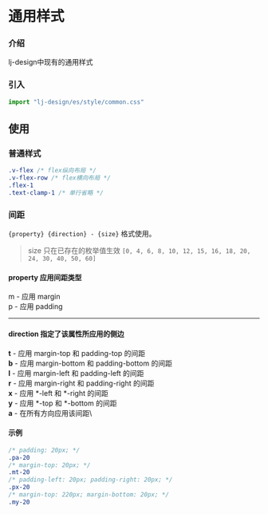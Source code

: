 # 通用样式

### 介绍

lj-design中现有的通用样式

### 引入

```javascript
import "lj-design/es/style/common.css"
```

## 使用

### 普通样式

```CSS
.v-flex /* flex纵向布局 */
.v-flex-row /* flex横向布局 */
.flex-1
.text-clamp-1 /* 单行省略 */
```

### 间距

`{property} {direction} - {size}` 格式使用。
> size 只在已存在的枚举值生效 `[0, 4, 6, 8, 10, 12, 15, 16, 18, 20, 24, 30, 40, 50, 60]`


#### property 应用间距类型

m - 应用 margin\
p - 应用 padding
*******************

#### direction 指定了该属性所应用的侧边

**t** - 应用 margin-top 和 padding-top 的间距\
**b** - 应用 margin-bottom 和 padding-bottom 的间距\
**l** - 应用 margin-left 和 padding-left 的间距\
**r** - 应用 margin-right 和 padding-right 的间距\
**x** - 应用 *-left 和 *-right 的间距\
**y** - 应用 *-top 和 *-bottom 的间距\
**a** - 在所有方向应用该间距\

#### 示例

```CSS
/* padding: 20px; */
.pa-20
/* margin-top: 20px; */
.mt-20
/* padding-left: 20px; padding-right: 20px; */
.px-20
/* margin-top: 220px; margin-bottom: 20px; */
.my-20
```

